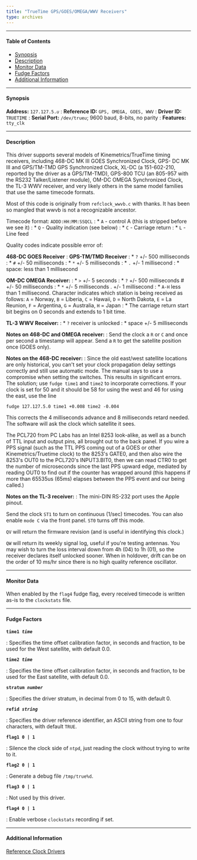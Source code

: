 ```yaml
---
title: "TrueTime GPS/GOES/OMEGA/WWV Receivers"
type: archives
---
```


* * *

#### Table of Contents

*   [Synopsis](/documentation/drivers/driver5/#synopsis)
*   [Description](/documentation/drivers/driver5/#description)
*   [Monitor Data](/documentation/drivers/driver5/#monitor-data)
*   [Fudge Factors](/documentation/drivers/driver5/#fudge-factors)
*   [Additional Information](/documentation/drivers/driver5/#additional-information)

* * *

#### Synopsis

**Address:** <code>127.127.5._u_</code>
: **Reference ID:** `GPS, OMEGA, GOES, WWV`
: **Driver ID:** `TRUETIME`
: **Serial Port:** <code>/dev/true*u*</code>; 9600 baud, 8-bits, no parity
: **Features:** `tty_clk`

* * *

#### Description

This driver supports several models of Kinemetrics/TrueTime timing receivers, including 468-DC MK III GOES Synchronized Clock, GPS- DC MK III and GPS/TM-TMD GPS Synchronized Clock, XL-DC (a 151-602-210, reported by the driver as a GPS/TM-TMD), GPS-800 TCU (an 805-957 with the RS232 Talker/Listener module), OM-DC OMEGA Synchronized Clock, the TL-3 WWV receiver, and very likely others in the same model families that use the same timecode formats.

Most of this code is originally from `refclock_wwvb.c` with thanks. It has been so mangled that wwvb is not a recognizable ancestor.

Timecode format: `ADDD:HH:MM:SSQCL`
: * `A` - control A (this is stripped before we see it)
: * `Q` - Quality indication (see below)
: * `C` - Carriage return
: * `L` - Line feed

Quality codes indicate possible error of:

**468-DC GOES Receiver**
: **GPS-TM/TMD Receiver**
: * `?` +/- 500 milliseconds
: * `#` +/- 50 milliseconds
: * `*` +/- 5 milliseconds
: * `.` +/- 1 millisecond
: * space: less than 1 millisecond

**OM-DC OMEGA Receiver:**
: * `>` +/- 5 seconds
: * `?` +/- 500 milliseconds # +/- 50 milliseconds
: * `*` +/- 5 milliseconds . +/- 1 millisecond
: * `A-H` less than 1 millisecond. Character indicates which station is being received as follows:  `A` = Norway, `B` = Liberia, `C` = Hawaii, `D` = North Dakota, `E` = La Reunion, `F` = Argentina, `G` = Australia, `H` = Japan
: * The carriage return start bit begins on 0 seconds and extends to 1 bit time.

**TL-3 WWV Receiver:**
: * `?` receiver is unlocked
: * space +/- 5 milliseconds

**Notes on 468-DC and OMEGA receiver:**
: Send the clock a `R` or `C` and once per second a timestamp will appear. Send a `R` to get the satellite position once (GOES only).

**Notes on the 468-DC receiver:**
: Since the old east/west satellite locations are only historical, you can't set your clock propagation delay settings correctly and still use automatic mode. The manual says to use a compromise when setting the switches. This results in significant errors. The solution; use `fudge time1` and `time2` to incorporate corrections. If your clock is set for 50 and it should be 58 for using the west and 46 for using the east, use the line

`fudge 127.127.5.0 time1 +0.008 time2 -0.004`

This corrects the 4 milliseconds advance and 8 milliseconds retard needed. The software will ask the clock which satellite it sees.

The PCL720 from PC Labs has an Intel 8253 look-alike, as well as a bunch of TTL input and output pins, all brought out to the back panel. If you wire a PPS signal (such as the TTL PPS coming out of a GOES or other Kinemetrics/Truetime clock) to the 8253's GATE0, and then also wire the 8253's OUT0 to the PCL720's INPUT3.BIT0, then we can read CTR0 to get the number of microseconds since the last PPS upward edge, mediated by reading OUT0 to find out if the counter has wrapped around (this happens if more than 65535us (65ms) elapses between the PPS event and our being called.)

**Notes on the TL-3 receiver:**
: The mini-DIN RS-232 port uses the Apple pinout.

Send the clock `ST1` to turn on continuous (1/sec) timecodes. You can also enable `mode C` via the front panel. `ST0` turns off this mode.

`QV` will return the firmware revision (and is useful in identifying this clock.)

`QW` will return its weekly signal log, useful if you're testing antennas. You may wish to turn the loss interval down from 4h (04) to 1h (01), so the receiver declares itself unlocked sooner. When in holdover, drift can be on the order of 10 ms/hr since there is no high quality reference oscillator.

* * *

#### Monitor Data

When enabled by the `flag4` fudge flag, every received timecode is written as-is to the `clockstats` file.

* * *

#### Fudge Factors

<code>**time1 _time_**</code>

: Specifies the time offset calibration factor, in seconds and fraction, to be used for the West satellite, with default 0.0.

<code>**time2 _time_**</code>

: Specifies the time offset calibration factor, in seconds and fraction, to be used for the East satellite, with default 0.0.

<code>**stratum _number_**</code>

: Specifies the driver stratum, in decimal from 0 to 15, with default 0.

<code>**refid _string_**</code>

: Specifies the driver reference identifier, an ASCII string from one to four characters, with default `TRUE`.

<code>**flag1 0 | 1**</code>

: Silence the clock side of `ntpd`, just reading the clock without trying to write to it.

<code>**flag2 0 | 1**</code>

: Generate a debug file `/tmp/true%d`.

<code>**flag3 0 | 1**</code>

: Not used by this driver.

<code>**flag4 0 | 1**</code>

: Enable verbose `clockstats` recording if set.

* * *

#### Additional Information

[Reference Clock Drivers](/documentation/4.2.8-series/refclock/)